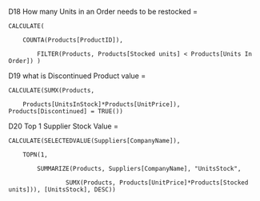 D18 How many Units in an Order needs to be restocked =

    CALCULATE(
        
        COUNTA(Products[ProductID]), 
        
            FILTER(Products, Products[Stocked units] < Products[Units In Order]) )


D19 what is Discontinued Product value = 

    CALCULATE(SUMX(Products,
    
        Products[UnitsInStock]*Products[UnitPrice]), Products[Discontinued] = TRUE())




D20 Top 1 Supplier Stock Value = 

    CALCULATE(SELECTEDVALUE(Suppliers[CompanyName]), 
        
        TOPN(1,
            
            SUMMARIZE(Products, Suppliers[CompanyName], "UnitsStock", 
            
                    SUMX(Products, Products[UnitPrice]*Products[Stocked units])), [UnitsStock], DESC))



